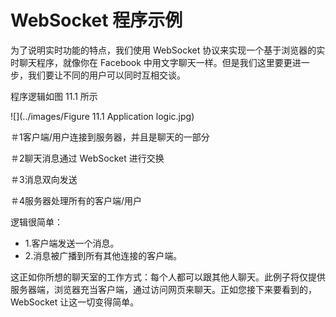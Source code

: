 WebSocket 程序示例
====

为了说明实时功能的特点，我们使用 WebSocket 协议来实现一个基于浏览器的实时聊天程序，就像你在 Facebook 中用文字聊天一样。但是我们这里要更进一步，我们要让不同的用户可以同时互相交谈。

程序逻辑如图 11.1 所示

![](../images/Figure 11.1 Application logic.jpg)

＃1客户端/用户连接到服务器，并且是聊天的一部分

＃2聊天消息通过 WebSocket 进行交换

＃3消息双向发送

＃4服务器处理所有的客户端/用户

逻辑很简单：

* 1.客户端发送一个消息。
* 2.消息被广播到所有其他连接的客户端。

这正如你所想的聊天室的工作方式：每个人都可以跟其他人聊天。此例子将仅提供服务器端，浏览器充当客户端，通过访问网页来聊天。正如您接下来要看到的，WebSocket 让这一切变得简单。

